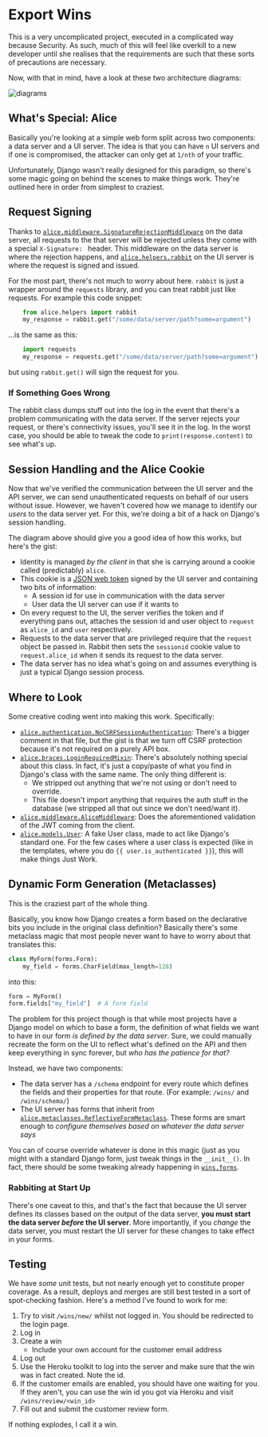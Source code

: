 # Export Wins

This is a very uncomplicated project, executed in a complicated way because
Security.  As such, much of this will feel like overkill to a new developer
until she realises that the requirements are such that these sorts of
precautions are necessary.

Now, with that in mind, have a look at these two architecture diagrams:

![diagrams](technical-architecture.png "Technical Architecture")


## What's Special: Alice

Basically you're looking at a simple web form split across two components: a
data server and a UI server.  The idea is that you can have `n` UI servers and
if one is compromised, the attacker can only get at `1/nth` of your traffic.

Unfortunately, Django wasn't really designed for this paradigm, so there's some
magic going on behind the scenes to make things work.  They're outlined here in
order from simplest to craziest.


## Request Signing

Thanks to [`alice.middleware.SignatureRejectionMiddleware`](https://github.com/UKTradeInvestment/export-wins-data/blob/master/alice/middleware.py)
on the data server, all requests to the that server will be rejected unless
they come with a special `X-Signature: ` header.  This middleware on the data
server is where the rejection happens, and [`alice.helpers.rabbit`](https://github.com/UKTradeInvestment/export-wins-ui/blob/master/alice/helpers.py)
on the UI server is where the request is signed and issued.

For the most part, there's not much to worry about here.  `rabbit` is just a
wrapper around the `requests` library, and you can treat rabbit just like
requests.  For example this code snippet:

```python
    from alice.helpers import rabbit
    my_response = rabbit.get("/some/data/server/path?some=argument")
```

...is the same as this:

```python
    import requests
    my_response = requests.get("/some/data/server/path?some=argument")
```

but using `rabbit.get()` will sign the request for you.


### If Something Goes Wrong

The rabbit class dumps stuff out into the log in the event that there's a
problem communicating with the data server.  If the server rejects your
request, or there's connectivity issues, you'll see it in the log.  In the
worst case, you should be able to tweak the code to `print(response.content)`
to see what's up.


## Session Handling and the Alice Cookie

Now that we've verified the communication between the UI server and the API
server, we can send unauthenticated requests on behalf of our users without
issue.  However, we haven't covered how we manage to identify our *users* to
the data server yet.  For this, we're doing a bit of a hack on Django's session
handling.

The diagram above should give you a good idea of how this works, but here's the
gist:

* Identity is managed *by the client* in that she is carrying around a cookie
  called (predictably) `alice`.
* This cookie is a [JSON web token](http://jwt.io/) signed by the UI server and
  containing two bits of information:
    * A session id for use in communication with the data server
    * User data the UI server can use if it wants to
* On every request to the UI, the server verifies the token and if everything
  pans out, attaches the session id and user object to `request` as `alice_id`
  and `user` respectively.
* Requests to the data server that are privileged require that the `request`
  object be passed in.  Rabbit then sets the `sessionid` cookie value to
  `request.alice_id` when it sends its request to the data server.
* The data server has no idea what's going on and assumes everything is just a
  typical Django session process.


## Where to Look

Some creative coding went into making this work.  Specifically:

* [`alice.authentication.NoCSRFSessionAuthentication`](https://github.com/UKTradeInvestment/export-wins-data/blob/master/alice/authentication.py):
  There's a bigger comment in that file, but the gist is that we turn off CSRF
  protection because it's not required on a purely API box.
* [`alice.braces.LoginRequiredMixin`](https://github.com/UKTradeInvestment/export-wins-ui/blob/master/alice/braces.py):
  There's absolutely nothing special about this class.  In fact, it's just a
  copy/paste of what you find in Django's class with the same name.  The only
  thing different is:
    * We stripped out anything that we're not using or don't need to override.
    * This file doesn't import anything that requires the auth stuff in the
      database (we stripped all that out since we don't need/want it).
* [`alice.middleware.AliceMiddleware`](https://github.com/UKTradeInvestment/export-wins-ui/blob/master/alice/middleware.py):
  Does the aforementioned validation of the JWT coming from the client.
* [`alice.models.User`](https://github.com/UKTradeInvestment/export-wins-ui/blob/master/alice/models.py):
  A fake User class, made to act like Django's standard one.  For the few cases
  where a user class is expected (like in the templates, where you do
  `{{ user.is_authenticated }}`), this will make things Just Work.


## Dynamic Form Generation (Metaclasses)

This is the craziest part of the whole thing.

Basically, you know how Django creates a form based on the declarative bits you
include in the original class definition?  Basically there's some metaclass
magic that most people never want to have to worry about that translates this:

```python
class MyForm(forms.Form):
    my_field = forms.CharField(max_length=128)
```

into this:

```python
form = MyForm()
form.fields["my_field"]  # A form field
```

The problem for this project though is that while most projects have a Django
model on which to base a form, the definition of what fields we want to have in
our form *is defined by the data server*.  Sure, we could manually recreate the
form on the UI to reflect what's defined on the API and then keep everything in
sync forever, but *who has the patience for that?*

Instead, we have two components:

* The data server has a `/schema` endpoint for every route which defines the
  fields and their properties for that route.  (For example: `/wins/` and
  `/wins/schema/`)
* The UI server has forms that inherit from
  [`alice.metaclasses.ReflectiveFormMetaclass`](https://github.com/UKTradeInvestment/export-wins-ui/blob/master/alice/metaclasses.py).
  These forms are smart enough to *configure themselves based on whatever the
  data server says*

You can of course override whatever is done in this magic (just as you might
with a standard Django form, just tweak things in the `__init__()`.  In fact,
there should be some tweaking already happening in [`wins.forms`](https://github.com/UKTradeInvestment/export-wins-ui/blob/master/wins/forms.py).


### Rabbiting at Start Up

There's one caveat to this, and that's the fact that because the UI server
defines its classes based on the output of the data server, **you must start
the data server *before* the UI server**.  More importantly, if you *change*
the data server, you must restart the UI server for these changes to take
effect in your forms.


## Testing

We have *some* unit tests, but not nearly enough yet to constitute proper
coverage.  As a result, deploys and merges are still best tested in a sort of
spot-checking fashion.  Here's a method I've found to work for me:

1. Try to visit `/wins/new/` whilst not logged in.  You should be redirected to
   the login page.
2. Log in
3. Create a win
    * Include your own account for the customer email address
4. Log out
5. Use the Heroku toolkit to log into the server and make sure that the win was
   in fact created.  Note the id.
6. If the customer emails are enabled, you should have one waiting for you.  If
   they aren't, you can use the win id you got via Heroku and visit
   `/wins/review/<win_id>`
7. Fill out and submit the customer review form.

If nothing explodes, I call it a win.
